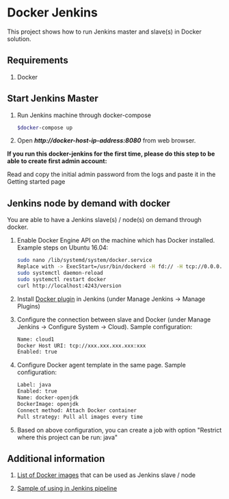 Docker Jenkins
==============
This project shows how to run Jenkins master and slave(s) in Docker solution.

Requirements
------------
1. Docker

Start Jenkins Master
--------------------
1. Run Jenkins machine through docker-compose
	
	```bash
	$docker-compose up
	```

2. Open ***http://docker-host-ip-address:8080*** from web browser.

**If you run this docker-jenkins for the first time, please do this step to be able to create first admin account:**

Read and copy the initial admin password from the logs and paste it in the Getting started page

Jenkins node by demand with docker
----------------------------------

You are able to have a Jenkins slave(s) / node(s) on demand through docker.

1. Enable Docker Engine API on the machine which has Docker installed. Example steps on Ubuntu 16.04:

	```bash
	sudo nano /lib/systemd/system/docker.service
	Replace with -> ExecStart=/usr/bin/dockerd -H fd:// -H tcp://0.0.0.0:4243
	sudo systemctl daemon-reload
	sudo systemctl restart docker
	curl http://localhost:4243/version
	```

2. Install [Docker plugin](http://wiki.jenkins-ci.org/display/JENKINS/Docker+Plugin) in Jenkins (under Manage Jenkins -> Manage Plugins)

3. Configure the connection between slave and Docker (under Manage Jenkins -> Configure System -> Cloud). Sample configuration:

	```bash
	Name: cloud1
	Docker Host URI: tcp://xxx.xxx.xxx.xxx:xxx
	Enabled: true
	```

4. Configure Docker agent template in the same page. Sample configuration:
	
	```bash
	Label: java
	Enabled: true
	Name: docker-openjdk
	DockerImage: openjdk
	Connect method: Attach Docker container
	Pull strategy: Pull all images every time
	```

5. Based on above configuration, you can create a job with option "Restrict where this project can be run: java"


Additional information
----------------------

1. [List of Docker images](node) that can be used as Jenkins slave / node

2. [Sample of using in Jenkins pipeline](pipeline)
